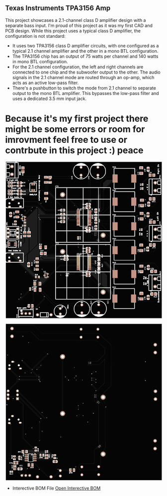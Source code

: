 ## Texas Instruments TPA3156 Amp

This project showcases a 2.1-channel class D amplifier design with a separate bass input. I'm proud of this project as it was my first CAD and PCB design. While this project uses a typical class D amplifier, the configuration is not standard:

* It uses two TPA3156 class D amplifier circuits, with one configured as a typical 2.1 channel amplifier and the other in a mono BTL configuration.
* The TPA3156 chip has an output of 75 watts per channel and 140 watts in mono BTL configuration.
* For the 2.1 channel configuration, the left and right channels are connected to one chip and the subwoofer output to the other. The audio signals in the 2.1 channel mode are routed through an op-amp, which acts as an active low-pass filter.
* There's a pushbutton to switch the mode from 2.1 channel to separate output to the mono BTL amplifier. This bypasses the low-pass filter and uses a dedicated 3.5 mm input jack.


# Because it's my first project there might be some errors or room for imrovment feel free to use or contrbute in this project :) peace

![PCB TOP](sm_black_top.png)

![PCB BOTTOM](sm_black_bottom.png)

* Interective BOM File
<a href="InteractiveBOM_PCB1_2025-3-12.html"
taret="_blank">Open Interective BOM</a>
